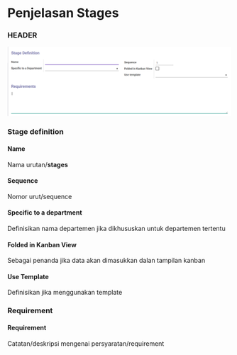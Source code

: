 # Penjelasan Stages

### <a name="bagian-header">HEADER</a>

![](../../img/stages/header.png)

### Stage definition

#### <a name="field-name">Name</a>

Nama urutan/**stages**

#### <a name="field-sequence">Sequence</a>

Nomor urut/sequence

#### <a name="field-department">Specific to a department</a>

Definisikan nama departemen jika dikhususkan untuk departemen tertentu

#### <a name="field-kanban">Folded in Kanban View</a>

Sebagai penanda jika data akan dimasukkan dalan tampilan kanban

#### <a name="field-template">Use Template</a>

Definisikan jika menggunakan template

### Requirement

#### <a name="field-requirement">Requirement</a>

Catatan/deskripsi mengenai persyaratan/requirement
